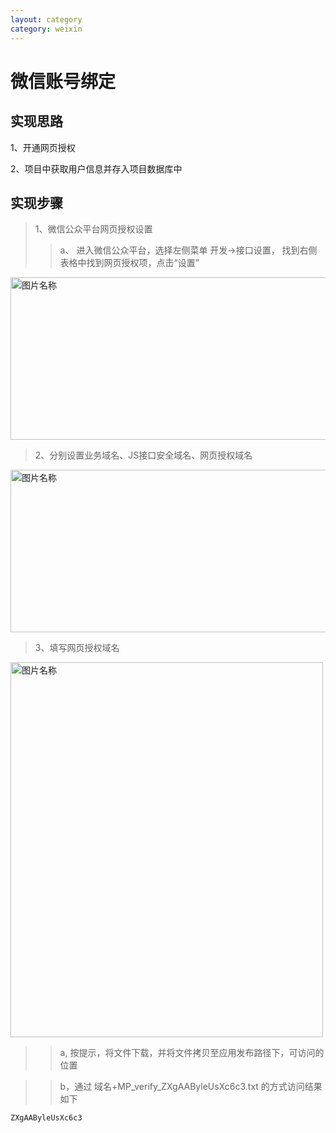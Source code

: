 ```yaml
---
layout: category
category: weixin
---
```


# 微信账号绑定

## 实现思路
1、开通网页授权

2、项目中获取用户信息并存入项目数据库中

## 实现步骤

> 1、微信公众平台网页授权设置
>> a、 进入微信公众平台，选择左侧菜单 开发->接口设置， 找到右侧表格中找到网页授权项，点击“设置”

<!-- ![](../assets/openpermission1.png  '权限设置位置') -->

 <img src="../assets/openpermission1.png" width = "1000" height = "260" alt="图片名称" align=center />

> 2、分别设置业务域名、JS接口安全域名、网页授权域名

 <img src="../assets/openpermission2.png" width = "1000" height = "260" alt="图片名称" align=center />

> 3、填写网页授权域名

 <img src="../assets/openpermission3.png" width = "500" height = "600" alt="图片名称" align=center />

>> a, 按提示，将文件下载，并将文件拷贝至应用发布路径下，可访问的位置

>> b，通过 域名+MP_verify_ZXgAAByleUsXc6c3.txt 的方式访问结果如下

```
ZXgAAByleUsXc6c3
```